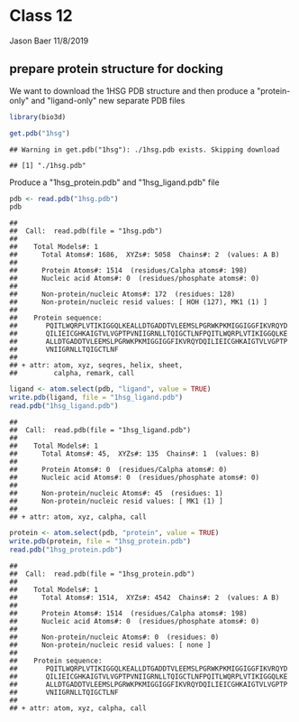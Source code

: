 Class 12
================
Jason Baer
11/8/2019

prepare protein structure for docking
-------------------------------------

We want to download the 1HSG PDB structure and then produce a "protein-only" and "ligand-only" new separate PDB files

``` r
library(bio3d)

get.pdb("1hsg")
```

    ## Warning in get.pdb("1hsg"): ./1hsg.pdb exists. Skipping download

    ## [1] "./1hsg.pdb"

Produce a "1hsg\_protein.pdb" and "1hsg\_ligand.pdb" file

``` r
pdb <- read.pdb("1hsg.pdb")
pdb
```

    ## 
    ##  Call:  read.pdb(file = "1hsg.pdb")
    ## 
    ##    Total Models#: 1
    ##      Total Atoms#: 1686,  XYZs#: 5058  Chains#: 2  (values: A B)
    ## 
    ##      Protein Atoms#: 1514  (residues/Calpha atoms#: 198)
    ##      Nucleic acid Atoms#: 0  (residues/phosphate atoms#: 0)
    ## 
    ##      Non-protein/nucleic Atoms#: 172  (residues: 128)
    ##      Non-protein/nucleic resid values: [ HOH (127), MK1 (1) ]
    ## 
    ##    Protein sequence:
    ##       PQITLWQRPLVTIKIGGQLKEALLDTGADDTVLEEMSLPGRWKPKMIGGIGGFIKVRQYD
    ##       QILIEICGHKAIGTVLVGPTPVNIIGRNLLTQIGCTLNFPQITLWQRPLVTIKIGGQLKE
    ##       ALLDTGADDTVLEEMSLPGRWKPKMIGGIGGFIKVRQYDQILIEICGHKAIGTVLVGPTP
    ##       VNIIGRNLLTQIGCTLNF
    ## 
    ## + attr: atom, xyz, seqres, helix, sheet,
    ##         calpha, remark, call

``` r
ligand <- atom.select(pdb, "ligand", value = TRUE)
write.pdb(ligand, file = "1hsg_ligand.pdb")
read.pdb("1hsg_ligand.pdb")
```

    ## 
    ##  Call:  read.pdb(file = "1hsg_ligand.pdb")
    ## 
    ##    Total Models#: 1
    ##      Total Atoms#: 45,  XYZs#: 135  Chains#: 1  (values: B)
    ## 
    ##      Protein Atoms#: 0  (residues/Calpha atoms#: 0)
    ##      Nucleic acid Atoms#: 0  (residues/phosphate atoms#: 0)
    ## 
    ##      Non-protein/nucleic Atoms#: 45  (residues: 1)
    ##      Non-protein/nucleic resid values: [ MK1 (1) ]
    ## 
    ## + attr: atom, xyz, calpha, call

``` r
protein <- atom.select(pdb, "protein", value = TRUE)
write.pdb(protein, file = "1hsg_protein.pdb")
read.pdb("1hsg_protein.pdb")
```

    ## 
    ##  Call:  read.pdb(file = "1hsg_protein.pdb")
    ## 
    ##    Total Models#: 1
    ##      Total Atoms#: 1514,  XYZs#: 4542  Chains#: 2  (values: A B)
    ## 
    ##      Protein Atoms#: 1514  (residues/Calpha atoms#: 198)
    ##      Nucleic acid Atoms#: 0  (residues/phosphate atoms#: 0)
    ## 
    ##      Non-protein/nucleic Atoms#: 0  (residues: 0)
    ##      Non-protein/nucleic resid values: [ none ]
    ## 
    ##    Protein sequence:
    ##       PQITLWQRPLVTIKIGGQLKEALLDTGADDTVLEEMSLPGRWKPKMIGGIGGFIKVRQYD
    ##       QILIEICGHKAIGTVLVGPTPVNIIGRNLLTQIGCTLNFPQITLWQRPLVTIKIGGQLKE
    ##       ALLDTGADDTVLEEMSLPGRWKPKMIGGIGGFIKVRQYDQILIEICGHKAIGTVLVGPTP
    ##       VNIIGRNLLTQIGCTLNF
    ## 
    ## + attr: atom, xyz, calpha, call
